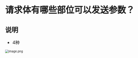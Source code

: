 # 请求体有哪些部位可以发送参数？



## 说明

- 4种



<img src="http://81.71.143.136/figurebed/figurebedcontroller/picture/329ab5b2-3dc8-4ac8-aeb6-003ac1bfb13f662" alt="image.png" style="zoom:67%;" />